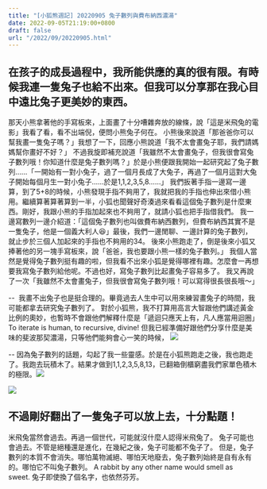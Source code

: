 ```yaml
---
title: "[小狐熊週記] 20220905 兔子數列與費布納西濃湯"
date: 2022-09-05T21:19:00+0800
draft: false
url: "/2022/09/20220905.html"
---
```



在孩子的成長過程中，我所能供應的真的很有限。有時候我連一隻兔子也給不出來。但我可以分享那在我心目中遠比兔子更美妙的東西。
--
那天小熊拿著他的手寫板來，上面畫了十分嘈雜奔放的線條，說「這是米飛兔的電影」我看了看，看不出端倪，便問小熊兔子何在。
小熊後來說道「那爸爸你可以幫我畫一隻兔子嗎？」我想了一下，回應小熊說道「我不太會畫兔子耶，我們請媽媽幫你畫好不好？」
不過我旋即補充說道「我雖然不太會畫兔子，但我很會寫兔子數列哦！你知道什麼是兔子數列嗎？」於是小熊便跟我開始一起研究起了兔子數列……「一開始有一對小兔子，過了一個月長成了大兔子，再過了一個月這對大兔子開始每個月生一對小兔子……於是1,1,2,3,5,8……」
我們扳著手指一邊寫一邊算，到了5+8的時候，小熊發現手指不夠用了，我就把我的手指也伸出來借小熊用。繼續算著算著算到一半，小狐也聞聲好奇湊過來看看這個兔子數列是什麼東西。剛好，我跟小熊的手指加起來也不夠用了，就請小狐也把手指借我們。
我一邊寫數列一邊介紹道：「這個兔子數列也叫做費布納西數列，但費布納西其實不是一隻兔子，他是一個義大利人😆」最後，我們一邊閒聊、一邊計算的兔子數列，就止步於三個人加起來的手指也不夠用的34。
後來小熊跑走了，倒是後來小狐又捧著他的另一塊手寫板來，說「爸爸，我也要跟小熊一樣的兔子數列。」
我個人當然是覺得兔子數列挺有趣的啦，但我看不出來小狐是覺得哪裡有趣。怎麼會一再想要我寫兔子數列給他呢。不過也好，寫兔子數列比起畫兔子容易多了。
我又再說了一次「我雖然不太會畫兔子，但我很會寫兔子數列哦！可以寫得很長很長哦～」

-- 
我畫不出兔子也是挺合理的。畢竟過去人生中可以用來練習畫兔子的時間，我可能都拿去研究兔子數列了。
對於小狐熊，我不打算用高言大智跟他們講述黃金比例的奧妙，也暫時不會跟他們解釋什麼是「遞迴只應天上有，凡人應當用迴圈」To iterate is human, to recursive, divine!
但我已經準備好跟他們分享什麼是美味的斐波那契濃湯，只等他們能夠會心一笑的時候，
![](https://blogger.googleusercontent.com/img/a/AVvXsEhBv32G-4nMqAHUlmcyrqyfmP25g2HeJvi2XKvGCODUpnZa1QzdKGX8wj4qOHp6Gh7h4wdcMWzOQQjKhUOTCX_Oe2X7hPkB0_9tQMhzXSkG02blr009AzySw8dbly4kvx8uerxjPgLOJzXCNdY6LHBzPjqFkfkZIJbypEiXr2W4BJZi3ltBiKcoChba)


--
因為兔子數列的話題，勾起了我一些靈感。於是在小狐熊跑走之後，我也跑走了。我跑去玩積木了。結果才做到1,1,2,3,5,8,13，已翻箱倒櫃窮盡我們家單色積木的極限。![](https://blogger.googleusercontent.com/img/a/AVvXsEixe8taYu_sfPdyneMgiX7J0ejtz3fEgqcYt7TOQ3QE2FrbrZTIPpAnlDliTo5MHDAlH-_w23u0EtnOOnJ4eT6gZYRLg3Isev42u2iMm8HhAiXwxGA9bHDiRvlkQKQBfORj1W3a6OHnz4jFBcGpH4HHIG6nKCHsk14yqROpAGV9BfVYi1JiXYpXWQVl)

![](https://blogger.googleusercontent.com/img/a/AVvXsEjRBYIdijTc7KdLn-tKIzAOfnGD2t8H-pCs8rUKRaHyqWfRlp9XFJtJTj0aO0tPO7-3xhLaFxSA-RMQxpbqTWJVrU3rocwu6LPRdlR-xs9ZoRCU_28Idcl0_oI7IxDw9XYQ6DlZk0vZfGSJhlk21J7dEYxNbiZeKxaEPrcip9ex6OY3cgGG0rxfBXE8)

不過剛好翻出了一隻兔子可以放上去，十分點題！
--
米飛兔當然會過去。再過一個世代，可能就沒什麼人認得米飛兔了。
兔子可能也會過去。不管是絕種還是進化，在幾紀之後，兔子可能都不兔子了。
但是，兔子數列的本質不會消失。哪怕萬物滅絕、哪怕天地廢去，兔子數列始終是自有永有的。哪怕它不叫兔子數列。
A rabbit by any other name would smell as sweet. 兔子即使換了個名字，也依然芬芳。

